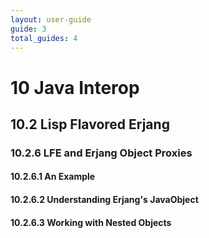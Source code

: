 ```yaml
---
layout: user-guide
guide: 3
total_guides: 4
---
```

# 10 Java Interop


## 10.2 Lisp Flavored Erjang


### 10.2.6 LFE and Erjang Object Proxies


#### 10.2.6.1 An Example


#### 10.2.6.2 Understanding Erjang's JavaObject


#### 10.2.6.3 Working with Nested Objects